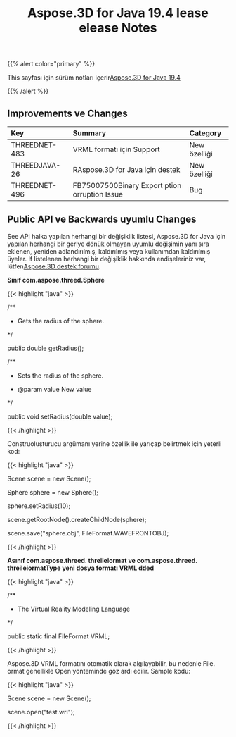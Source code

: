 ﻿---
title: Aspose.3D for Java 19.4 lease elease Notes
type: docs
weight: 90
url: /tr/java/aspose-3d-for-java-19-4-release-notes/
---
{{% alert color="primary" %}} 

This sayfası için sürüm notları içerir[Aspose.3D for Java 19.4](https://repository.aspose.com/webapp/#/artifacts/browse/tree/General/repo/com/aspose/aspose-3d/19.4)

{{% /alert %}} 
## **Improvements ve Changes**

|**Key**|**Summary**|**Category**|
|:- |:- |:- |
|THREEDNET-483 |VRML formatı için Support|New özelliği|
|THREEDJAVA-26|RAspose.3D for Java için destek|New özelliği|
|THREEDNET-496 |FB75007500Binary Export ption orruption Issue|Bug|

## **Public API ve Backwards uyumlu Changes**

See API halka yapılan herhangi bir değişiklik listesi, Aspose.3D for Java için yapılan herhangi bir geriye dönük olmayan uyumlu değişimin yanı sıra eklenen, yeniden adlandırılmış, kaldırılmış veya kullanımdan kaldırılmış üyeler. If listelenen herhangi bir değişiklik hakkında endişeleriniz var, lütfen[Aspose.3D destek forumu](https://forum.aspose.com/c/3d).

**Sınıf com.aspose.threed.Sphere**

{{< highlight "java" >}}

 /**

 * Gets the radius of the sphere.

 */

public double getRadius();

/**

 * Sets the radius of the sphere.

 * @param value New value

 */

public void setRadius(double value);

{{< /highlight >}}

Construoluşturucu argümanı yerine özellik ile yarıçap belirtmek için yeterli kod:

{{< highlight "java" >}}

 Scene scene = new Scene();

Sphere sphere = new Sphere();

sphere.setRadius(10);

scene.getRootNode().createChildNode(sphere);

scene.save("sphere.obj", FileFormat.WAVEFRONTOBJ);

{{< /highlight >}}

**Asınıf com.aspose.threed. threileiormat ve com.aspose.threed. threileiormatType yeni dosya formatı VRML dded**

{{< highlight "java" >}}

 /**

 * The Virtual Reality Modeling Language

 */

public static final FileFormat VRML;

{{< /highlight >}}

Aspose.3D VRML formatını otomatik olarak algılayabilir, bu nedenle File. ormat genellikle Open yönteminde göz ardı edilir. Sample kodu:

{{< highlight "java" >}}

 Scene scene = new Scene();

scene.open("test.wrl");

{{< /highlight >}}
